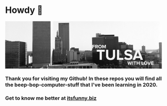 
# Howdy 🤠 


<img src="https://github.com/roundhousetally/roundhousetally/blob/main/FORLINKEDIN.jpg" align="center">

### Thank you for visiting my Github! In these repos you will find all the beep-bop-computer-stuff that I've been learning in 2020.

### Get to know me better at <a href="https://itsfunny.biz/">itsfunny.biz</a>
<!--
**roundhousetally/roundhousetally** is a ✨ _special_ ✨ repository because its `README.md` (this file) appears on your GitHub profile.

Here are some ideas to get you started:

- 🔭 I’m currently working on ...
- 🌱 I’m currently learning ...
- 👯 I’m looking to collaborate on ...
- 🤔 I’m looking for help with ...
- 💬 Ask me about ...
- 📫 How to reach me: ...
- 😄 Pronouns: ...
- ⚡ Fun fact: ...
-->
